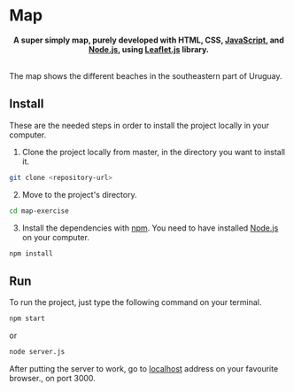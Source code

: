 # Map

<div align="center"> 
    <strong>A super simply map, purely developed with HTML, CSS, <a href="https://www.javascript.com/">JavaScript</a>, and <a href="https://nodejs.org/en/">Node.js</a>, using <a href="https://leafletjs.com/">Leaflet.js</a> library.</strong>
</div>

<br />

The map shows the different beaches in the southeastern part of Uruguay.

## Install

These are the needed steps in order to install the project locally in your computer.

1. Clone the project locally from master, in the directory you want to install it.

```sh
git clone <repository-url>
```

2. Move to the project's directory.

```sh
cd map-exercise
```

3. Install the dependencies with [npm](https://npmjs.com). You need to have installed [Node.js](https://nodejs.org/en/) on your computer.

```sh
npm install
```

## Run

To run the project, just type the following command on your terminal.

```sh
npm start
```

or

```sh
node server.js
```

After putting the server to work, go to [localhost](http://localhost:3000) address on your favourite browser., on port 3000.
